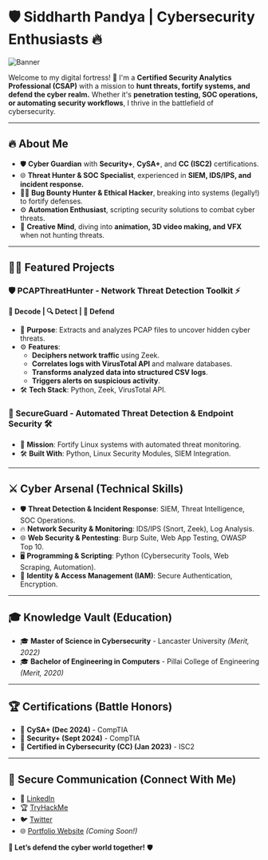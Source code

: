 # 🛡️ Siddharth Pandya | Cybersecurity Enthusiasts 🔥

![Banner](https://drive.google.com/uc?export=view&id=1MiUWYnua6Qeok121rwzbJ9j66uDP506R)

Welcome to my digital fortress! 🏰 I'm a **Certified Security Analytics Professional (CSAP)** with a mission to **hunt threats, fortify systems, and defend the cyber realm.** Whether it's **penetration testing, SOC operations, or automating security workflows**, I thrive in the battlefield of cybersecurity.

---

## 🔥 About Me
- 🛡️ **Cyber Guardian** with **Security+**, **CySA+**, and **CC (ISC2)** certifications.
- 🌐 **Threat Hunter & SOC Specialist**, experienced in **SIEM, IDS/IPS, and incident response.**
- 🕵️‍♂️ **Bug Bounty Hunter & Ethical Hacker**, breaking into systems (legally!) to fortify defenses.
- ⚙️ **Automation Enthusiast**, scripting security solutions to combat cyber threats.
- 🎥 **Creative Mind**, diving into **animation, 3D video making, and VFX** when not hunting threats.

---

## 🏴‍☠️ Featured Projects
### 🛡️ PCAPThreatHunter - Network Threat Detection Toolkit ⚡
**💾 Decode | 🔍 Detect | 🚨 Defend**
- 🏹 **Purpose**: Extracts and analyzes PCAP files to uncover hidden cyber threats.
- ⚙️ **Features**:
  - **Deciphers network traffic** using Zeek.
  - **Correlates logs with VirusTotal API** and malware databases.
  - **Transforms analyzed data into structured CSV logs**.
  - **Triggers alerts on suspicious activity**.
- 🛠️ **Tech Stack**: Python, Zeek, VirusTotal API.

### 🔄 SecureGuard - Automated Threat Detection & Endpoint Security 🛠️
- 🏹 **Mission**: Fortify Linux systems with automated threat monitoring.
- 🛠️ **Built With**: Python, Linux Security Modules, SIEM Integration.

---

## ⚔️ Cyber Arsenal (Technical Skills)
- 🛡️ **Threat Detection & Incident Response**: SIEM, Threat Intelligence, SOC Operations.
- 🔥 **Network Security & Monitoring**: IDS/IPS (Snort, Zeek), Log Analysis.
- 🌐 **Web Security & Pentesting**: Burp Suite, Web App Testing, OWASP Top 10.
- 🖥️ **Programming & Scripting**: Python (Cybersecurity Tools, Web Scraping, Automation).
- 🔐 **Identity & Access Management (IAM)**: Secure Authentication, Encryption.

---

## 🎓 Knowledge Vault (Education)
- 🎓 **Master of Science in Cybersecurity** - Lancaster University *(Merit, 2022)*
- 🎓 **Bachelor of Engineering in Computers** - Pillai College of Engineering *(Merit, 2020)*

---

## 🏆 Certifications (Battle Honors)
- 🔰 **CySA+ (Dec 2024)** - CompTIA
- 🔰 **Security+ (Sept 2024)** - CompTIA
- 🔰 **Certified in Cybersecurity (CC) (Jan 2023)** - ISC2

---

## 📡 Secure Communication (Connect With Me)
- 🔗 [LinkedIn](#)
- 🏆 [TryHackMe](#)
- 🐦 [Twitter](#)
- 🌐 [Portfolio Website](#) *(Coming Soon!)*

**🚀 Let’s defend the cyber world together!** 🛡️
